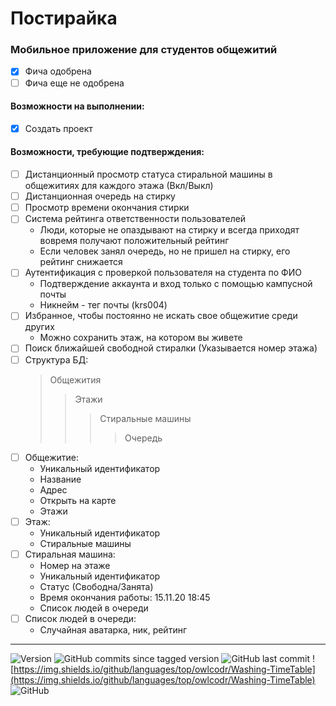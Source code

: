 # Постирайка

### Мобильное приложение для студентов общежитий

- [X] Фича одобрена       
- [ ] Фича еще не одобрена  

#### Возможности на выполнении:
- [X] Создать проект

#### Возможности, требующие подтверждения:
- [ ] Дистанционный просмотр статуса стиральной машины в общежитиях для каждого этажа (Вкл/Выкл)
- [ ] Дистанционная очередь на стирку
- [ ] Просмотр времени окончания стирки
- [ ] Система рейтинга ответственности пользователей
  - Люди, которые не опаздывают на стирку и всегда приходят вовремя получают положительный рейтинг
  - Если человек занял очередь, но не пришел на стирку, его рейтинг снижается
- [ ] Аутентификация с проверкой пользователя на студента по ФИО
  - Подтверждение аккаунта и вход только с помощью кампусной почты 
  - Никнейм - тег почты (krs004)
- [ ] Избранное, чтобы постоянно не искать свое общежитие среди других
  - Можно сохранить этаж, на котором вы живете
- [ ] Поиск ближайшей свободной стиралки (Указывается номер этажа)
- [ ] Структура БД:
  > Общежития
  >> Этажи
  >>> Стиральные машины
  >>>> Очередь
- [ ] Общежитие:
  - Уникальный идентификатор
  - Название
  - Адрес
  - Открыть на карте
  - Этажи
- [ ] Этаж:
  - Уникальный идентификатор
  - Стиральные машины
- [ ] Стиральная машина:
  - Номер на этаже
  - Уникальный идентификатор
  - Статус (Свободна/Занята)
  - Время окончания работы: 15.11.20 18:45
  - Список людей в очереди
- [ ] Список людей в очереди:
  - Случайная аватарка, ник, рейтинг
____
![Version](https://img.shields.io/github/v/tag/owlcodr/Washing-TimeTable) ![GitHub commits since tagged version](https://img.shields.io/github/commits-since/owlcodr/washing-timetable/alpha-0.1) ![GitHub last commit](https://img.shields.io/github/last-commit/owlcodr/washing-timetable)  ![https://img.shields.io/github/languages/top/owlcodr/Washing-TimeTable](https://img.shields.io/github/languages/top/owlcodr/Washing-TimeTable) ![GitHub](https://img.shields.io/github/license/owlcodr/washing-timetable)
